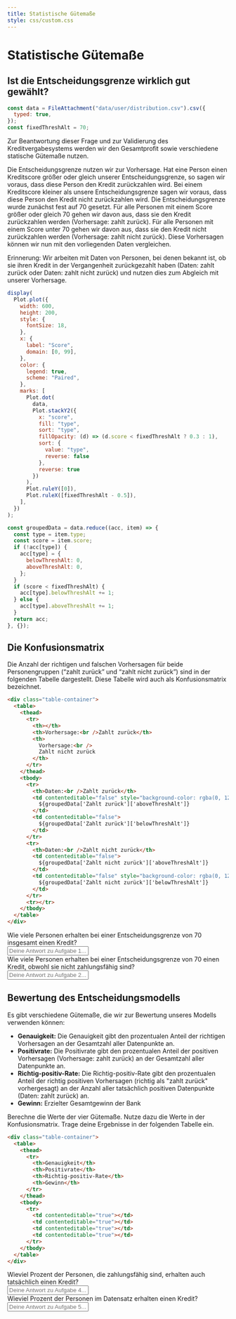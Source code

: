 ```yaml
---
title: Statistische Gütemaße
style: css/custom.css
---
```


# Statistische Gütemaße

## Ist die Entscheidungsgrenze wirklich gut gewählt?

```js
const data = FileAttachment("data/user/distribution.csv").csv({
  typed: true,
});
const fixedThreshAlt = 70;
```

Zur Beantwortung dieser Frage und zur Validierung des Kreditvergabesystems werden wir den Gesamtprofit sowie verschiedene statische Gütemaße nutzen.

Die Entscheidungsgrenze nutzen wir zur Vorhersage. Hat eine Person einen Kreditscore größer oder gleich unserer Entscheidungsgrenze, so sagen wir voraus, dass diese Person den Kredit zurückzahlen wird. Bei einem Kreditscore kleiner als unsere Entscheidungsgrenze sagen wir voraus, dass diese Person den Kredit nicht zurückzahlen wird.
Die Entscheidungsgrenze wurde zunächst fest auf 70 gesetzt. Für alle Personen mit einem Score größer oder gleich 70 gehen wir davon aus, dass sie den Kredit zurückzahlen werden (Vorhersage: zahlt zurück). Für alle Personen mit einem Score unter 70 gehen wir davon aus, dass sie den Kredit nicht zurückzahlen werden (Vorhersage: zahlt nicht zurück). Diese Vorhersagen können wir nun mit den vorliegenden Daten vergleichen. 

Erinnerung: Wir arbeiten mit Daten von Personen, bei denen bekannt ist, ob sie ihren Kredit in der Vergangenheit zurückgezahlt haben (Daten: zahlt zurück oder Daten: zahlt nicht zurück) und nutzen dies zum Abgleich mit unserer Vorhersage.


```js
display(
  Plot.plot({
    width: 600,
    height: 200,
    style: {
      fontSize: 18,
    },
    x: {
      label: "Score",
      domain: [0, 99],
    },
    color: {
      legend: true,
      scheme: "Paired",
    },
    marks: [
      Plot.dot(
        data,
        Plot.stackY2({
          x: "score",
          fill: "type",
          sort: "type",
          fillOpacity: (d) => (d.score < fixedThreshAlt ? 0.3 : 1),
          sort: {
            value: "type", 
            reverse: false 
          },
          reverse: true
        })
      ),
      Plot.ruleY([0]),
      Plot.ruleX([fixedThreshAlt - 0.5]),
    ],
  })
);
```

```js
const groupedData = data.reduce((acc, item) => {
  const type = item.type;
  const score = item.score;
  if (!acc[type]) {
    acc[type] = {
      belowThreshAlt: 0,
      aboveThreshAlt: 0,
    };
  }
  if (score < fixedThreshAlt) {
    acc[type].belowThreshAlt += 1;
  } else {
    acc[type].aboveThreshAlt += 1;
  }
  return acc;
}, {});
```

## Die Konfusionsmatrix

Die Anzahl der richtigen und falschen Vorhersagen für beide Personengruppen (“zahlt zurück” und “zahlt nicht zurück”) sind in der folgenden Tabelle dargestellt. Diese Tabelle wird auch als Konfusionsmatrix bezeichnet.




```html
<div class="table-container">
  <table>
    <thead>
      <tr>
        <th></th>
        <th>Vorhersage:<br />Zahlt zurück</th>
        <th>
          Vorhersage:<br />
          Zahlt nicht zurück
        </th>
      </tr>
    </thead>
    <tbody>
      <tr>
        <th>Daten:<br />Zahlt zurück</th>
        <td contenteditable="false" style="background-color: rgba(0, 128, 0, 0.35); color: black;">
          ${groupedData['Zahlt zurück']['aboveThreshAlt']}
        </td>
        <td contenteditable="false">
          ${groupedData['Zahlt zurück']['belowThreshAlt']}
        </td>
      </tr>
      <tr>
        <th>Daten:<br />Zahlt nicht zurück</th>
        <td contenteditable="false">
          ${groupedData['Zahlt nicht zurück']['aboveThreshAlt']}
        </td>
        <td contenteditable="false" style="background-color: rgba(0, 128, 0, 0.35); color: black;">
          ${groupedData['Zahlt nicht zurück']['belowThreshAlt']}
        </td>
      </tr>
      <tr></tr>
    </tbody>
  </table>
</div>

```



<div class="tip" label="Aufgabe 1">
Wie viele Personen erhalten bei einer Entscheidungsgrenze von 70 insgesamt einen Kredit?
</div>

<div class="answer-container">
  <input class="answer-field" rows="3" placeholder="Deine Antwort zu Aufgabe 1..."></textarea>
</div>

<div class="tip" label="Aufgabe 2">
Wie viele Personen erhalten bei einer Entscheidungsgrenze von 70 einen Kredit, obwohl sie nicht zahlungsfähig sind? 
</div>

<div class="answer-container">
  <input class="answer-field" rows="3" placeholder="Deine Antwort zu Aufgabe 2..."></textarea>
</div>


## Bewertung des Entscheidungsmodells
Es gibt verschiedene Gütemaße, die wir zur Bewertung unseres Modells verwenden können:

- <b>Genauigkeit:</b> Die Genauigkeit gibt den prozentualen Anteil der richtigen Vorhersagen an der Gesamtzahl aller Datenpunkte an.
- <b>Positivrate:</b> Die Positivrate gibt den prozentualen Anteil der positiven Vorhersagen (Vorhersage: zahlt zurück) an der Gesamtzahl aller Datenpunkte an.
- <b>Richtig-positiv-Rate:</b> Die Richtig-positiv-Rate gibt den prozentualen Anteil der richtig positiven Vorhersagen (richtig als "zahlt zurück" vorhergesagt) an der Anzahl aller tatsächlich positiven Datenpunkte (Daten: zahlt zurück) an.
- <b>Gewinn:</b> Erzielter Gesamtgewinn der Bank



<div class="tip" label="Aufgabe 3">
Berechne die Werte der vier Gütemaße. Nutze dazu die Werte in der Konfusionsmatrix. Trage deine Ergebnisse in der folgenden Tabelle ein.
</div>

```html
<div class="table-container">
  <table>
    <thead>
      <tr>
        <th>Genauigkeit</th>
        <th>Positivrate</th>
        <th>Richtig-positiv-Rate</th>
        <th>Gewinn</th>
      </tr>
    </thead>
    <tbody>
      <tr>
        <td contenteditable="true"></td>
        <td contenteditable="true"></td>
        <td contenteditable="true"></td>
        <td contenteditable="true"></td>
      </tr>
    </tbody>
  </table>
</div>
```

<div class="tip" label="Aufgabe 4">
Wieviel Prozent der Personen, die zahlungsfähig sind, erhalten auch tatsächlich einen Kredit?
</div>

<div class="answer-container">
  <input class="answer-field" rows="3" placeholder="Deine Antwort zu Aufgabe 4..."></textarea>
</div>

<div class="tip" label="Aufgabe 5">
Wieviel Prozent der Personen im Datensatz erhalten einen Kredit? 
</div>

<div class="answer-container">
  <input class="answer-field" rows="3" placeholder="Deine Antwort zu Aufgabe 5..."></textarea>
</div>

